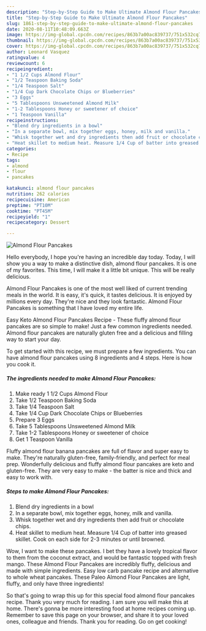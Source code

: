 ```yaml
---
description: "Step-by-Step Guide to Make Ultimate Almond Flour Pancakes"
title: "Step-by-Step Guide to Make Ultimate Almond Flour Pancakes"
slug: 1861-step-by-step-guide-to-make-ultimate-almond-flour-pancakes
date: 2020-08-11T10:48:09.663Z
image: https://img-global.cpcdn.com/recipes/863b7a00ac839737/751x532cq70/almond-flour-pancakes-recipe-main-photo.jpg
thumbnail: https://img-global.cpcdn.com/recipes/863b7a00ac839737/751x532cq70/almond-flour-pancakes-recipe-main-photo.jpg
cover: https://img-global.cpcdn.com/recipes/863b7a00ac839737/751x532cq70/almond-flour-pancakes-recipe-main-photo.jpg
author: Leonard Vasquez
ratingvalue: 4
reviewcount: 6
recipeingredient:
- "1 1/2 Cups Almond Flour"
- "1/2 Teaspoon Baking Soda"
- "1/4 Teaspoon Salt"
- "1/4 Cup Dark Chocolate Chips or Blueberries"
- "3 Eggs"
- "5 Tablespoons Unsweetened Almond Milk"
- "1-2 Tablespoons Honey or sweetener of choice"
- "1 Teaspoon Vanilla"
recipeinstructions:
- "Blend dry ingredients in a bowl"
- "In a separate bowl, mix together eggs, honey, milk and vanilla."
- "Whisk together wet and dry ingredients then add fruit or chocolate chips."
- "Heat skillet to medium heat. Measure 1/4 Cup of batter into greased skillet. Cook on each side for 2-3 minutes or until browned."
categories:
- Recipe
tags:
- almond
- flour
- pancakes

katakunci: almond flour pancakes 
nutrition: 262 calories
recipecuisine: American
preptime: "PT10M"
cooktime: "PT45M"
recipeyield: "1"
recipecategory: Dessert

---
```



![Almond Flour Pancakes](https://img-global.cpcdn.com/recipes/863b7a00ac839737/751x532cq70/almond-flour-pancakes-recipe-main-photo.jpg)

Hello everybody, I hope you're having an incredible day today. Today, I will show you a way to make a distinctive dish, almond flour pancakes. It is one of my favorites. This time, I will make it a little bit unique. This will be really delicious.

Almond Flour Pancakes is one of the most well liked of current trending meals in the world. It is easy, it's quick, it tastes delicious. It is enjoyed by millions every day. They're nice and they look fantastic. Almond Flour Pancakes is something that I have loved my entire life.

Easy Keto Almond Flour Pancakes Recipe - These fluffy almond flour pancakes are so simple to make! Just a few common ingredients needed. Almond flour pancakes are naturally gluten free and a delicious and filling way to start your day.


To get started with this recipe, we must prepare a few ingredients. You can have almond flour pancakes using 8 ingredients and 4 steps. Here is how you cook it.

<!--inarticleads1-->

##### The ingredients needed to make Almond Flour Pancakes:

1. Make ready 1 1/2 Cups Almond Flour
1. Take 1/2 Teaspoon Baking Soda
1. Take 1/4 Teaspoon Salt
1. Take 1/4 Cup Dark Chocolate Chips or Blueberries
1. Prepare 3 Eggs
1. Take 5 Tablespoons Unsweetened Almond Milk
1. Take 1-2 Tablespoons Honey or sweetener of choice
1. Get 1 Teaspoon Vanilla


Fluffy almond flour banana pancakes are full of flavor and super easy to make. They&#39;re naturally gluten-free, family-friendly, and perfect for meal prep. Wonderfully delicious and fluffy almond flour pancakes are keto and gluten-free. They are very easy to make - the batter is nice and thick and easy to work with. 

<!--inarticleads2-->

##### Steps to make Almond Flour Pancakes:

1. Blend dry ingredients in a bowl
1. In a separate bowl, mix together eggs, honey, milk and vanilla.
1. Whisk together wet and dry ingredients then add fruit or chocolate chips.
1. Heat skillet to medium heat. Measure 1/4 Cup of batter into greased skillet. Cook on each side for 2-3 minutes or until browned.


Wow, I want to make these pancakes. I bet they have a lovely tropical flavor to them from the coconut extract, and would be fantastic topped with fresh mango. These Almond Flour Pancakes are incredibly fluffy, delicious and made with simple ingredients. Easy low carb pancake recipe and alternative to whole wheat pancakes. These Paleo Almond Flour Pancakes are light, fluffy, and only have three ingredients! 

So that's going to wrap this up for this special food almond flour pancakes recipe. Thank you very much for reading. I am sure you will make this at home. There's gonna be more interesting food at home recipes coming up. Remember to save this page on your browser, and share it to your loved ones, colleague and friends. Thank you for reading. Go on get cooking!
